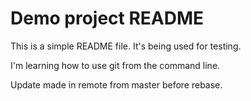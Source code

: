 
# Demo project README

This is a simple README file.
It's being used for testing.

I'm learning how to use git from the command line.

Update made in remote from master before rebase.
